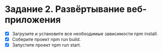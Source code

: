 # Задание 2. Развёртывание веб-приложения
- [x] Загрузите и установите все необходимые зависимости npm install.
- [x] Соберите проект npm run build.
- [x] Запустите проект npm run start.
